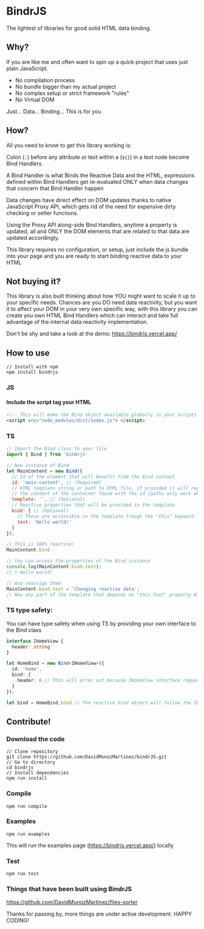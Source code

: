 # BindrJS

The lightest of libraries for good solid HTML data binding.

## Why?

If you are like me and often want to spin up a quick project that uses just plain JavaScript.
 - No compilation process
 - No bundle bigger than my actual project
 - No complex setup or strict framework "rules"
 - No Virtual DOM

Just... Data... Binding... This is for you

## How?

All you need to know to get this library working is:

Colon (```:```) before any attribute or text within a (```${}```) in a text node become Bind Handlers.

A Bind Handler is what Binds the Reactive Data and the HTML, expressions defined within Bind Handlers get re-evaluated
ONLY when data changes that concern that Bind Handler happen

Data changes have direct effect on DOM updates thanks to native JavaScript Proxy API, which gets rid of the need for expensive dirty checking or setter functions.

Using the Proxy API along-side Bind Handlers, anytime a property is updated, all and ONLY the DOM elements that are related to that data are updated accordingly.

This library requires no configuration, or setup, just include the js bundle into your page and you are ready to start binding reactive data to your HTML

## Not buying it?

This library is also built thinking about how YOU might want to scale it up to your specific needs.
Chances are you DO need data reactivity, but you want it to affect your DOM in your very own specific way, with this library you can create you own HTML Bind Handlers which can interact and take full advantage of the internal data reactivity implementation.

Don't be shy and take a look at the demo: https://bindrjs.vercel.app/

## How to use

```
// Install with npm
npm install bindrjs
```

### JS
#### Include the script tag your HTML
```html
<!-- This will make the Bind object available globally in your scripts -->
<script src="node_modules/dist/index.js"> </script>
```

### TS
```typescript
// Import the Bind class to your file
import { Bind } from 'bindrjs'
```

```javascript
// New instance of Bind
let MainContent = new Bind({
  // Id of the element that will benefit from the Bind context
  id: 'main-content', // (Required)
  // HTML template string or path to HTML file, if provided it will replace
  // the content of the container found with the id (paths only work when running the app in a live server)
  template: '', // (Optional)
  // Reactive properties that will be provided in the template 
  bind: { // (Optional)
    // These are accessible in the template trough the "this" keyword
    text: 'Hello world!'
  }
});

// This is 100% reactive!
MainContent.bind

// You can access the properties of the Bind instance
console.log(MainContent.bind.text);
// > Hello world!

// And reassign them
MainContent.bind.text = 'Changing reactive data';
// Now any part of the template that depends on "this.text" property WILL automatically be updated accordingly
```

### TS type safety:
You can have type safety when using TS by providing your own interface to the Bind class
```ts
interface IHomeView {
  header: string
}

let HomeBind = new Bind<IHomeView>({
  id: 'home',
  bind: {
    header: 0 // This will error out because IHomeView interface requests a string
  }
});

let bind = HomeBind.bind // The reactive bind object will follow the IHomeView interface, and provide any intellisense available from your IDE
```


## Contribute!

### Download the code

```
// Clone repository
git clone https://github.com/DavidMunozMartinez/bindrJS.git
// Go to directory
cd bindrjs
// Install dependencies
npm run install
```
### Compile
```
npm run compile
```
### Examples
```
npm run examples
```
This will run the examples page (https://bindrjs.vercel.app/) locally

### Test
```
npm run test
```

### Things that have been built using BindrJS
https://github.com/DavidMunozMartinez/files-sorter


Thanks for passing by, more things are under active development. HAPPY CODING!


